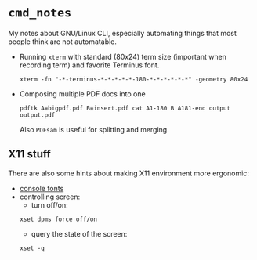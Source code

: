 # `cmd_notes`
My notes about GNU/Linux CLI,
especially automating things that most people think are not automatable.

  * Running `xterm` with standard (80x24) term size
    (important when recording term)
    and favorite Terminus font.

    ```shell
    xterm -fn "-*-terminus-*-*-*-*-*-180-*-*-*-*-*-*" -geometry 80x24
    ```

  * Composing multiple PDF docs into one

    ```shell
    pdftk A=bigpdf.pdf B=insert.pdf cat A1-180 B A181-end output output.pdf
    ```

    Also `PDFsam` is useful for splitting and merging.

## X11 stuff
There are also some hints about making X11 environment more ergonomic:

  * [console fonts](./fonts.md)
  * controlling screen:
      - turn off/on:
      ```
      xset dpms force off/on
      ```
      - query the state of the screen:
      ```
      xset -q
      ```
